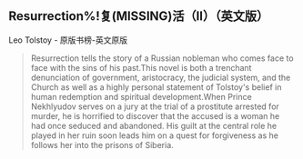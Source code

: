 ## Resurrection%!复(MISSING)活（II）（英文版）

Leo Tolstoy  -  原版书榜-英文原版

> Resurrection tells the story of a Russian nobleman who comes face to face with the sins of his past.This novel is both a trenchant denunciation of government, aristocracy, the judicial system, and the Church as well as a highly personal statement of Tolstoy's belief in human redemption and spiritual development.When Prince Nekhlyudov serves on a jury at the trial of a prostitute arrested for murder, he is horrified to discover that the accused is a woman he had once seduced and abandoned. His guilt at the central role he played in her ruin soon leads him on a quest for forgiveness as he follows her into the prisons of Siberia.
